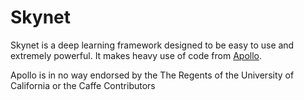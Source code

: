 <h1>Skynet</h1>

Skynet is a deep learning framework designed to be easy to use and extremely powerful. It makes heavy use of code from <a href="http://apollo.deepmatter.io">Apollo</a>.

Apollo is in no way endorsed by the The Regents of the University of California or the Caffe Contributors
